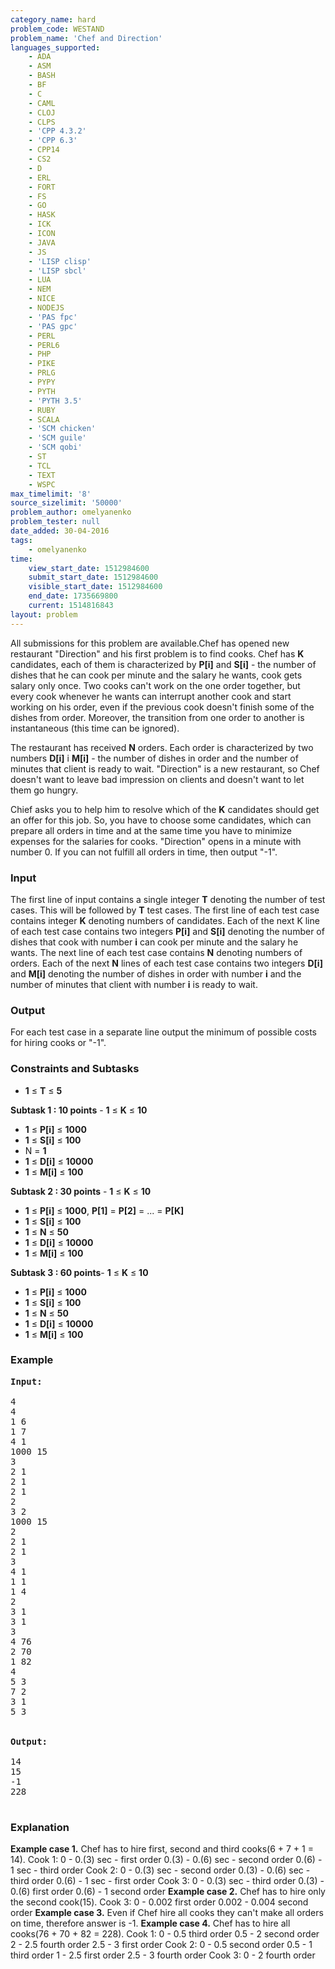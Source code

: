```yaml
---
category_name: hard
problem_code: WESTAND
problem_name: 'Chef and Direction'
languages_supported:
    - ADA
    - ASM
    - BASH
    - BF
    - C
    - CAML
    - CLOJ
    - CLPS
    - 'CPP 4.3.2'
    - 'CPP 6.3'
    - CPP14
    - CS2
    - D
    - ERL
    - FORT
    - FS
    - GO
    - HASK
    - ICK
    - ICON
    - JAVA
    - JS
    - 'LISP clisp'
    - 'LISP sbcl'
    - LUA
    - NEM
    - NICE
    - NODEJS
    - 'PAS fpc'
    - 'PAS gpc'
    - PERL
    - PERL6
    - PHP
    - PIKE
    - PRLG
    - PYPY
    - PYTH
    - 'PYTH 3.5'
    - RUBY
    - SCALA
    - 'SCM chicken'
    - 'SCM guile'
    - 'SCM qobi'
    - ST
    - TCL
    - TEXT
    - WSPC
max_timelimit: '8'
source_sizelimit: '50000'
problem_author: omelyanenko
problem_tester: null
date_added: 30-04-2016
tags:
    - omelyanenko
time:
    view_start_date: 1512984600
    submit_start_date: 1512984600
    visible_start_date: 1512984600
    end_date: 1735669800
    current: 1514816843
layout: problem
---
```

All submissions for this problem are available.Chef has opened new restaurant "Direction" and his first problem is to find cooks. Chef has **K** candidates, each of them is characterized by **P\[i\]** and **S\[i\]** - the number of dishes that he can cook per minute and the salary he wants, cook gets salary only once. Two cooks can't work on the one order together, but every cook whenever he wants can interrupt another cook and start working on his order, even if the previous cook doesn't finish some of the dishes from order. Moreover, the transition from one order to another is instantaneous (this time can be ignored).

The restaurant has received **N** orders. Each order is characterized by two numbers **D\[i\]** i **M\[i\]** - the number of dishes in order and the number of minutes that client is ready to wait. "Direction" is a new restaurant, so Chef doesn't want to leave bad impression on clients and doesn't want to let them go hungry.

Chief asks you to help him to resolve which of the **K** candidates should get an offer for this job. So, you have to choose some candidates, which can prepare all orders in time and at the same time you have to minimize expenses for the salaries for cooks. "Direction" opens in a minute with number 0. If you can not fulfill all orders in time, then output "-1".

### Input

The first line of input contains a single integer **T** denoting the number of test cases. This will be followed by **T** test cases. 
The first line of each test case contains integer **K** denoting numbers of candidates.
Each of the next K line of each test case contains two integers **P\[i\]** and **S\[i\]** denoting the number of dishes that cook with number **i** can cook per minute and the salary he wants.
The next line of each test case contains **N** denoting numbers of orders.
Each of the next **N** lines of each test case contains two integers **D\[i\]** and **M\[i\]** denoting the number of dishes in order with number **i** and the number of minutes that client with number **i** is ready to wait.

### Output

For each test case in a separate line output the minimum of possible costs for hiring cooks or "-1".

### Constraints and Subtasks

- **1** ≤ **T** ≤ **5**

**Subtask 1 : 10 points** - **1** ≤ **K** ≤ **10**
- **1** ≤ **P\[i\]** ≤ **1000**
- **1** ≤ **S\[i\]** ≤ **100**
- N = **1**
- **1** ≤ **D\[i\]** ≤ **10000**
- **1** ≤ **M\[i\]** ≤ **100**

**Subtask 2 : 30 points** - **1** ≤ **K** ≤ **10**
- **1** ≤ **P\[i\]** ≤ **1000**, **P\[1\]** = **P\[2\]** = ... = **P\[K\]**
- **1** ≤ **S\[i\]** ≤ **100**
- **1** ≤ **N** ≤ **50**
- **1** ≤ **D\[i\]** ≤ **10000**
- **1** ≤ **M\[i\]** ≤ **100**

**Subtask 3 : 60 points**- **1** ≤ **K** ≤ **10**
- **1** ≤ **P\[i\]** ≤ **1000**
- **1** ≤ **S\[i\]** ≤ **100**
- **1** ≤ **N** ≤ **50**
- **1** ≤ **D\[i\]** ≤ **10000**
- **1** ≤ **M\[i\]** ≤ **100**

### Example


<pre><b>Input:</b>
<tt>
4
4
1 6
1 7
4 1
1000 15
3
2 1
2 1
2 1
2
3 2
1000 15
2
2 1
2 1
3
4 1
1 1
1 4
2
3 1
3 1
3
4 76
2 70
1 82
4
5 3
7 2
3 1
5 3
</tt>

<b>Output:</b>
<tt>
14
15
-1
228
</tt>
</pre>
### Explanation

**Example case 1.**
Chef has to hire first, second and third cooks(6 + 7 + 1 = 14).
Cook 1:
 0 - 0.(3) sec - first order
 0.(3) - 0.(6) sec - second order
 0.(6) - 1 sec - third order
Cook 2:
 0 - 0.(3) sec - second order
 0.(3) - 0.(6) sec - third order
 0.(6) - 1 sec - first order
Cook 3:
 0 - 0.(3) sec - third order
 0.(3) - 0.(6) first order
 0.(6) - 1 second order
**Example case 2.**
Chef has to hire only the second cook(15).
Cook 3:
 0 - 0.002 first order
 0.002 - 0.004 second order
**Example case 3.**
Even if Chef hire all cooks they can't make all orders on time, therefore answer is -1.
**Example case 4.**
Chef has to hire all cooks(76 + 70 + 82 = 228).
Cook 1:
 0 - 0.5 third order
 0.5 - 2 second order
 2 - 2.5 fourth order
 2.5 - 3 first order
Cook 2:
 0 - 0.5 second order
 0.5 - 1 third order
 1 - 2.5 first order
 2.5 - 3 fourth order
Cook 3:
 0 - 2 fourth order
